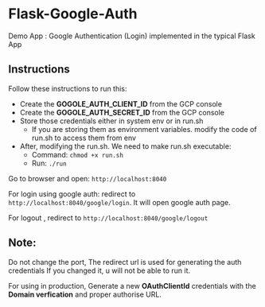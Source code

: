 # Flask-Google-Auth
Demo App : Google Authentication (Login) implemented in the typical Flask App

## Instructions
Follow these instructions to run this:
*   Create the **GOGOLE_AUTH_CLIENT_ID** from the GCP console
*   Create the **GOGOLE_AUTH_SECRET_ID** from the GCP console
*   Store those credentials either in system env or in run.sh
    *   If you are storing them as environment variables. modify the code of run.sh to access them from env
*   After, modifying the run.sh. We need to make run.sh executable:
    *   Command: `chmod +x run.sh`
    *   Run: `./run`

Go to browser and open: `http://localhost:8040`

For login using google auth: redirect to `http://localhost:8040/google/login`. It will open google auth page.

For logout , redirect to `http://localhost:8040/google/logout`

## Note:
Do not change the port, The redirect url is used for generating the auth credentials If you changed it, u will not be able to run it.

For using in production, Generate a new **OAuthClientId** credentials with the **Domain verfication** and proper authorise URL.